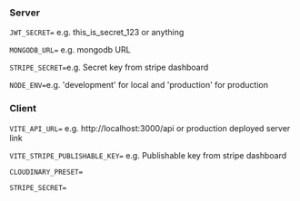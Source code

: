 ### Server

`JWT_SECRET=` e.g. this_is_secret_123 or anything

`MONGODB_URL=` e.g. mongodb URL

`STRIPE_SECRET=`e.g. Secret key from stripe dashboard

`NODE_ENV=`e.g. 'development' for local and 'production' for production

### Client

`VITE_API_URL=` e.g. http://localhost:3000/api or production deployed server link

`VITE_STRIPE_PUBLISHABLE_KEY=` e.g. Publishable key from stripe dashboard

`CLOUDINARY_PRESET=`

`STRIPE_SECRET= `
